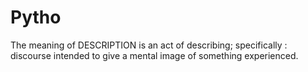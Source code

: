# Pytho
The meaning of DESCRIPTION is an act of describing; specifically : discourse intended to give a mental image of something experienced.
